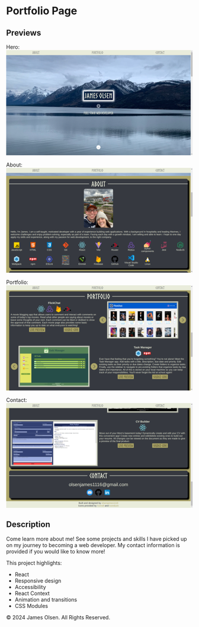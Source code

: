 # Portfolio Page

## Previews

Hero:
![Alt text](./src/assets/images/heroScreenshot.png)

About:
![Alt text](./src/assets/images/aboutScreenshot.png)

Portfolio:
![Alt text](./src/assets/images/portfolioScreenshot.png)

Contact:
![Alt text](./src/assets/images/contactScreenshot.png)

## Description

Come learn more about me! See some projects and skills I have picked up on my journey to becoming a web developer. My contact information is provided if you would like to know more!

This project highlights:

- React
- Responsive design
- Accessibility
- React Context
- Animation and transitions
- CSS Modules

© 2024 James Olsen. All Rights Reserved.

